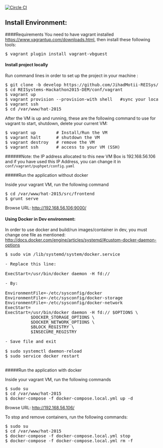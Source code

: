 [![Circle CI](https://circleci.com/gh/REI-Systems/REISystems-Hackathon2015-DEM.svg?style=svg)](https://circleci.com/gh/REI-Systems/REISystems-Hackathon2015-DEM)

## Install Environment:
####Requirements
You need to have vagrant installed https://www.vagrantup.com/downloads.html, then install these following tools:

<pre>
$ vagrant plugin install vagrant-vbguest
</pre>

#### Install project locally
Run command lines in order to set up the project in your machine :

<pre>
$ git clone -b develop https://github.com/JihadMotii-REISys/hat-2015.git
$ cd REISystems-Hackathon2015-DEM/conf/vagrant
$ vagrant up
$ vagrant provision --provision-with shell   #sync your local environment with updated dev dependencies
$ vagrant ssh
$ cd /var/www/hat-2015
</pre>

After the VM is up and running, these are the following command to use for vagrant to start, shutdown, delete your current VM:

<pre>
$ vagrant up        # Install/Run the VM
$ vagrant halt      # shutdown the VM
$ vagrant destroy   # remove the VM
$ vagrant ssh       # access to your VM (SSH)
</pre>

######Note: the IP address allocated to this new VM Box is 192.168.56.106 and if you have used this IP Address, you can change it in `conf/vagrant/puphpet/config.yaml`

#####Run the application without docker

Inside your vagrant VM, run the following command

<pre>
$ cd /var/www/hat-2015/src/frontend
$ grunt serve
</pre>

Browse URL: http://192.168.56.106:9000/

#### Using Docker in Dev environment:
In order to use docker and build/run images/container in dev, you must change one file as mentioned: http://docs.docker.com/engine/articles/systemd/#custom-docker-daemon-options

<pre>
$ sudo vim /lib/systemd/system/docker.service

- Replace this line:

ExecStart=/usr/bin/docker daemon -H fd://

- By:

EnvironmentFile=-/etc/sysconfig/docker
EnvironmentFile=-/etc/sysconfig/docker-storage
EnvironmentFile=-/etc/sysconfig/docker-network
ExecStart=
ExecStart=/usr/bin/docker daemon -H fd:// $OPTIONS \
          $DOCKER_STORAGE_OPTIONS \
          $DOCKER_NETWORK_OPTIONS \
          $BLOCK_REGISTRY \
          $INSECURE_REGISTRY

- Save file and exit

$ sudo systemctl daemon-reload
$ sudo service docker restart

</pre>


#####Run the application with docker

Inside your vagrant VM, run the following commands

<pre>
$ sudo su
$ cd /var/www/hat-2015
$ docker-compose -f docker-compose.local.yml up -d
</pre>

Browse URL: http://192.168.56.106/

To stop and remove containers, run the following commands:
<pre>
$ sudo su
$ cd /var/www/hat-2015
$ docker-compose -f docker-compose.local.yml stop
$ docker-compose -f docker-compose.local.yml rm -f
</pre>